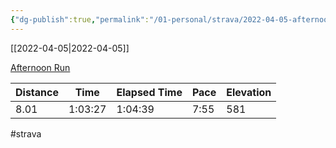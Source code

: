 ```yaml
---
{"dg-publish":true,"permalink":"/01-personal/strava/2022-04-05-afternoon-run/"}
---
```



[[2022-04-05\|2022-04-05]]

[Afternoon Run](https://www.strava.com/activities/6937608280)

| Distance | Time    | Elapsed Time | Pace | Elevation |
| -------- | ------- | ------------ | ---- | --------- |
| 8.01     | 1:03:27 | 1:04:39      | 7:55 | 581       |




#strava
